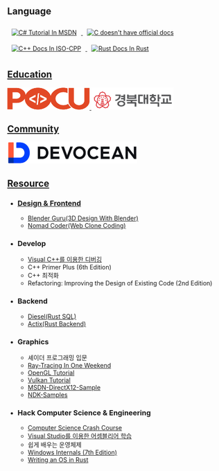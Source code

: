 ## Language

<div align="Left">  
<a href="https://learn.microsoft.com/ko-kr/dotnet/csharp/" target="_blank">
<img style="margin: 10px" src="https://profilinator.rishav.dev/skills-assets/csharp-original.svg" alt="C# Tutorial In MSDN" height="72" />
  
<a href="https://ko.wikipedia.org/wiki/C_%EC%96%B8%EC%96%B4%EC%9D%98_%EB%AC%B8%EB%B2%95" target="_blank">
<img style="margin: 10px" src="https://profilinator.rishav.dev/skills-assets/c-original.svg" alt="C doesn't have official docs" height="72" />  
  
<a href="https://isocpp.org/get-started" target="_blank">
<img style="margin: 10px" src="https://profilinator.rishav.dev/skills-assets/cplusplus-original.svg" alt="C++ Docs In ISO-CPP" height="72" />  
  
<a href="https://doc.rust-lang.org/stable/book/" target="_blank">
<img style="margin: 10px" src="https://profilinator.rishav.dev/skills-assets/rust-plain.svg" alt="Rust Docs In Rust " height="72" />  
  
</div> 
  
## Education

<div align="left" >
  
<a href="https://pocu.academy/ko" target="_blank">
<img style="padding: 100 px" src="pocu_logo.png" width=190 height=51 />


<a href="https://knu.ac.kr/" target="_blank">
<img style="padding: 100 px" src="KNU_LOGO.png" width=190 height=51 />

</div> 
  
  
## Community

<div align="left"> 
  
<a href="https://devocean.sk.com/" target="_blank">
<img src="devocean.jpg" width=300 height=51/>
  
</div> 
  
## Resource
  
  * ### Design & Frontend
  
    - [Blender Guru(3D Design With Blender)](https://www.youtube.com/watch?v=nIoXOplUvAw&list=PLjEaoINr3zgFX8ZsChQVQsuDSjEqdWMAD)
    - [Nomad Coder(Web Clone Coding)](https://nomadcoders.co/)
  
  * ### Develop
    
    - [Visual C++를 이용한 디버깅](https://www.youtube.com/watch?v=XVxFoHZXy9U)
    - C++ Primer Plus (6th Edition)
    - C++ 최적화
    - Refactoring: Improving the Design of Existing Code (2nd Edition)
  
  * ### Backend
  
    - [Diesel(Rust SQL)](https://diesel.rs/)
    - [Actix(Rust Backend)](https://actix.rs/docs/getting-started/)
  
  * ### Graphics
  
    - 셰이더 프로그래밍 입문
    - [Ray-Tracing In One Weekend](https://raytracing.github.io/books/RayTracingTheNextWeek.html)
    - [OpenGL Tutorial](https://opengl-tutorial.org/)
    - [Vulkan Tutorial](https://vulkan-tutorial.com/)
    - [MSDN-DirectX12-Sample](https://github.com/microsoft/DirectX-Graphics-Samples)
    - [NDK-Samples](https://github.com/android/ndk-samples)
  
  * ### Hack Computer Science & Engineering
  
    - [Computer Science Crash Course](https://www.youtube.com/watch?v=tpIctyqH29Q&list=PLH2l6uzC4UEW0s7-KewFLBC1D0l6XRfye)
    - [Visual Studio를 이용한 어셈블리어 학습](https://www.youtube.com/watch?v=cEnpeDMAw_Y)
    - 쉽게 배우는 운영체제
    - [Windows Internals (7th Edition)](https://learn.microsoft.com/en-us/sysinternals/resources/windows-internals)
    - [Writing an OS in Rust](https://os.phil-opp.com/ko/)

    


